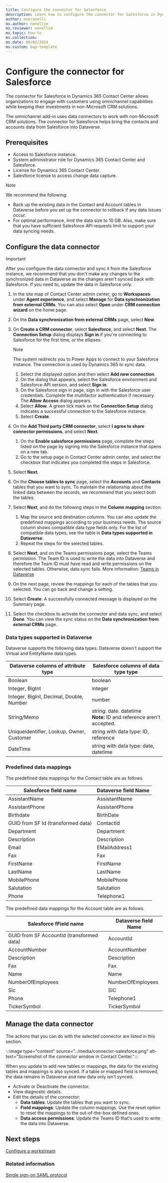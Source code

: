 ```yaml
---
title: Configure the connector for Salesforce
description: Learn how to configure the connector for Salesforce in Dynamics 365 Contact Center to bring the data into Dataverse.
author: neeranelli
ms.author: nenellim
ms.reviewer: nenellim
ms.topic: how-to
ms.collection:
ms.date: 08/01/2024
ms.custom: bap-template
---
```


# Configure the connector for Salesforce

The connector for Salesforce in Dynamics 365 Contact Center allows organizations to engage with customers using omnichannel capabilities while keeping their investments in non-Microsoft CRM solutions. 

The omnichannel add-in uses data connectors to work with non-Microsoft CRM solutions. The connector for Salesforce helps bring the contacts and accounts data from Salesforce into Dataverse. 

## Prerequisites

- Access to Salesforce instance.
- System administrator role for Dynamics 365 Contact Center and Salesforce.
- License for Dynamics 365 Contact Center.
- Salesforce license to access change data capture.

> [!NOTE]
> We recommend the following:
> - Back up the existing data in the Contact and Account tables in Dataverse before you set up the connector to rollback if any data issues occur.
> - For optimal performance, limit the data size to 10 GB. Also, make sure that you have sufficient Salesforce API requests limit to support your data syncing needs.

## Configure the data connector

> [!IMPORTANT]
> After you configure the data connector and sync it from the Salesforce instance, we recommend that you don't make any changes to the synchronized data in Dataverse as the changes aren't synced back with Salesforce. If you need to, update the data in Salesforce only.

1. In the site map of Contact Center admin center, go to **Workspaces** under **Agent experience**, and select **Manage** for **Data synchronization from external CRMs**. You can also select **Open** under **CRM connection wizard** on the home page.
1. On the **Data synchronization from external CRMs** page, select **New**.
1. On **Create a CRM connector**, select **Salesforce**, and select **Next**. The **Connection Setup** dialog displays **Sign in** if you're connecting to Salesforce for the first time, or the ellipses.

    > [!NOTE]
    > The system redirects you to Power Apps to connect to your Salesforce instance. The connection is used by Dynamics 365 to sync data.

    1. Select the displayed option and then select **Add new connection**. 
    1. On the dialog that appears, select the Salesforce environment and Salesforce API version, and select **Sign in**.
    1. On the Salesforce sign in page, sign in with the Salesforce user credentials. Complete the multifactor authentication if necessary. The **Allow Access** dialog appears.
    1. Select **Allow**. A green tick mark on the **Connection Setup** dialog indicates a successful connection to the Salesforce instance.
    1. Select **Create**. 
1. On the **Add Third party CRM connector**, select **I agree to share connector permissions**, and select **Next**.
    1. On the **Enable salesforce permissions** page, complete the steps listed on the page by signing into the Salesforce instance that opens on a new tab.
    1. Go to the setup page in Contact Center admin center, and select the checkbox that indicates you completed the steps in Salesforce.
1. Select **Next**.
1. On the **Choose tables to sync** page, select the **Accounts** and **Contacts** tables that you want to sync. To maintain the relationship about the linked data between the records, we recommend that you select both the tables.
1. Select **Next**, and do the following steps in the **Column mapping** section:
   1. Map the source and destination columns. You can also update the predefined mappings according to your business needs. The source column shows compatible data type fields only. For the list of compatible data types, see the table in **Data types supported in Dataverse**.
   1. Repeat the steps for the selected tables.
1. Select **Next**, and on the Teams permissions page, select the Teams permission. The Team ID is used to write the data into Dataverse and therefore the Team ID must have read and write permissions on the selected tables. Otherwise, data sync fails. More information: [Teams in Dataverse](/power-platform/admin/manage-teams)
1. On the next page, review the mappings for each of the tables that you selected. You can go back and change a setting.
1. Select **Create**. A successfully connected message is displayed on the Summary page.
1. Select the checkbox to activate the connector and data sync, and select **Done**. You can view the sync status on the **Data synchronization from external CRMs** page.

### Data types supported in Dataverse

Dataverse supports the following data types. Dataverse doesn't support the Virtual and EntityName data types.

| Dataverse columns of attribute type | Salesforce columns of data type type |
|-----------|-------------|
| Boolean    | boolean  |
| Integer, BigInt    | integer |
| Integer, BigInt, Decimal, Double, Number     | number |
| String/Memo | string: date. datetime <br>**Note:** ID and reference aren't accepted.|
| Uniqueidentifier, Lookup, Owner, Customer | string with data type: ID, reference |
| DateTime | string with data type: date, datetime |

### Predefined data mappings

The predefined data mappings for the Contact table are as follows.

| Salesforce field name | Dataverse field Name |
|-----------------------|----------------------|
| AssistantName         | AssistantName        |
| AssistantPhone        | AssistantPhone       |
| Birthdate             | BirthDate            |
| GUID from SF Id (transformed data) | ContactId |
| Department            | Department           |
| Description           | Description          |
| Email                 | EMailAddress1        |
| Fax                   | Fax                  |
| FirstName             | FirstName            |
| LastName              | LastName             |
| MobilePhone           | MobilePhone          |
| Salutation            | Salutation           |
| Phone                 | Telephone1           |

The predefined data mappings for the Account table are as follows.

| Salesforce fField name | Dataverse field Name |
|-----------------------|----------------------|
| GUID from SF AccountId (transformed data) | AccountId |
| AccountNumber | AccountNumber |
| Description | Description |
| Fax | Fax |
| Name | Name |
| NumberOfEmployees | NumberOfEmployees |
| Sic | SIC |
| Phone | Telephone1 |
| TickerSymbol | TickerSymbol |

## Manage the data connector

The actions that you can do with the selected connector are listed in this section.

:::image type="content" source="../media/connector-salesforce.png" alt-text="Screenshot of the connector window in Contact Center.":::

When you update to add new tables or mappings, the data for the existing tables and mappings is also synced. If a table or mapped field is removed, the data remains in Dataverse and new data only isn't synced.
 
- Activate or Deactivate the connector.
- View diagnostic details.
- Edit the details of the connector:
    - **Data tables**: Update the tables that you want to sync.
    - **Field mappings**: Update the column mappings. Use the reset option to reset the mappings to the out-of-the-box defined ones.
    - **Data access permissions**: Update the Teams ID that's used to write the data into Dataverse.

## Next steps

[Configure a workstream](/dynamics365/customer-service/administer/create-workstreams?context=/dynamics365/contact-center/context/administer-context)  

### Related information

[Single sign-on SAML protocol](/entra/identity-platform/single-sign-on-saml-protocol)  





